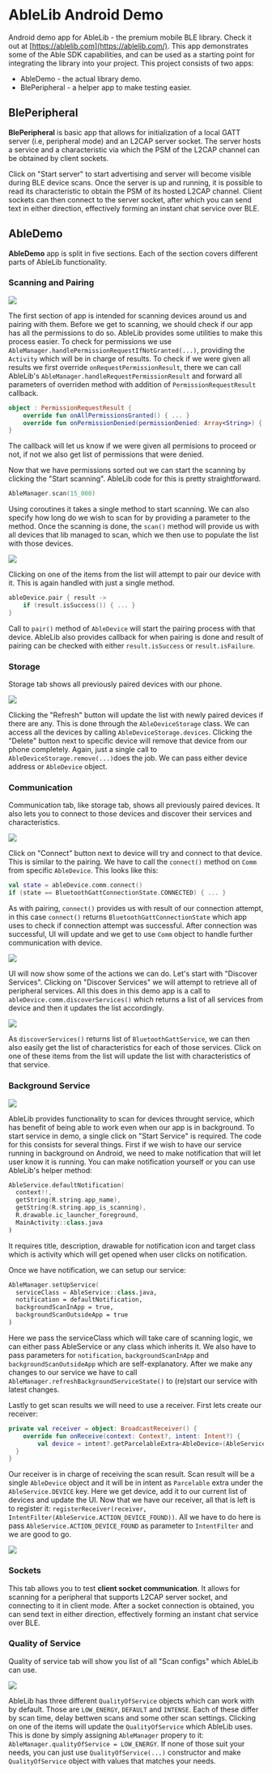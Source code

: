 
# AbleLib Android Demo

Android demo app for AbleLib - the premium mobile BLE library. Check it out at [https://ablelib.com](https://ablelib.com/).
This app demonstrates some of the Able SDK capabilities, and can be used as a starting point for integrating the library into your project.
This project consists of two apps:
* AbleDemo - the actual library demo.
* BlePeripheral - a helper app to make testing easier.

## BlePeripheral
**BlePeripheral** is basic app that allows for initialization of a local GATT server (i.e, peripheral mode) and an L2CAP server socket. The server hosts a service and a characteristic via which the PSM of the L2CAP channel can be obtained by client sockets.

Click on "Start server" to start advertising and server will become visible during BLE device scans. Once the server is up and running, it is possible to read its characteristic to obtain the PSM of its hosted L2CAP channel. Client sockets can then connect to the server socket, after which you can send text in either direction, effectively forming an instant chat service over BLE.

## AbleDemo
**AbleDemo** app is split in five sections. Each of the section covers different parts of AbleLib functionality. 
### Scanning and Pairing
![](https://github.com/ablelib/android-demo/blob/develop/screenshots/start_scanning.jpg?raw=true)

The  first section of app is intended for scanning devices around us and pairing with them. Before we get to scanning, we should check if our app has all the permissions to do so. AbleLib provides some utilities to make this process easier. To check for permissions we use `AbleManager.handlePermissionRequestIfNotGranted(...)`, providing the `Activity` which will be in charge of results. To check if we were given all results we first override `onRequestPermissionResult`, there we can call AbleLib's `AbleManager.handleRequestPermissionResult` and forward all parameters of overriden method with addition of `PermissionRequestResult` callback. 
```kotlin
object : PermissionRequestResult {  
    override fun onAllPermissionsGranted() { ... }    
    override fun onPermissionDenied(permissionDenied: Array<String>) { ... }  
}
```
The callback will let us know if we were given all permisions to proceed or not, if not we also get list of permissions that were denied.

Now that we have permissions sorted out we can start the scanning by clicking the "Start scanning". AbleLib code for this is pretty straightforward.
```kotlin
AbleManager.scan(15_000)
```
Using coroutines it takes a single method to start scanning. We can also specify how long do we wish to scan for by providing a parameter to the method. Once the scanning is done, the `scan()` method will provide us with all devices that lib managed to scan, which we then use to populate the list with those devices.

![](https://github.com/ablelib/android-demo/blob/develop/screenshots/scan_results.jpg?raw=true)

Clicking on one of the items from the list will attempt to pair our device with it. This is again handled with just a single method.
```kotlin
ableDevice.pair { result ->
	if (result.isSuccess()) { ... }   
}
```
Call to `pair()` method of `AbleDevice` will start the pairing process with that device. AbleLib also provides callback for when pairing is done and result of pairing can be checked with either `result.isSuccess` or `result.isFailure`.

### Storage
Storage tab shows all previously paired devices with our phone. 

![](https://github.com/ablelib/android-demo/blob/develop/screenshots/storage.jpg?raw=true)

Clicking the "Refresh" button will update the list with newly paired devices if there are any. This is done through the `AbleDeviceStorage` class.  We can access all the devices by calling `AbleDeviceStorage.devices`. 
Clicking the "Delete" button next to specific device will remove that device from our phone completely. Again, just a single call to `AbleDeviceStorage.remove(...)`does the job. We can pass either device address or `AbleDevice` object.

### Communication
Communication tab, like storage tab, shows all previously paired devices. It also lets you to connect to those devices and discover their services and characteristics.

![](https://github.com/ablelib/android-demo/blob/develop/screenshots/comm_list.jpg?raw=true)

Click on "Connect" button next to device will try and connect to that device. This is similar to the pairing. We have to call the `connect()` method on `Comm` from specific `AbleDevice`. This looks like this:
```kotlin
val state = ableDevice.comm.connect()  
if (state == BluetoothGattConnectionState.CONNECTED) { ... }
```
As with pairing, `connect()` provides us with result of our connection attempt, in this case `connect()` returns `BluetoothGattConnectionState` which app uses to check if connection attempt was successful. After connection was successful, UI will update and we get to use `Comm` object to handle further communication with device.

![](https://github.com/ablelib/android-demo/blob/develop/screenshots/comm_connected.jpg?raw=true)

UI will now show some of the actions we can do. Let's start with "Discover Services". Clicking on "Discover Services" we will attempt to retrieve all of peripheral services. All this does in this demo app is a call to `ableDevice.comm.discoverServices()` which returns a list of all services from device and then it updates the list accordingly.

![](https://github.com/ablelib/android-demo/blob/develop/screenshots/discover_services.jpg?raw=true)

As `discoverServices()` returns list of `BluetoothGattService`, we can then also easily get the list of characteristics for each of those services. Click on one of these items from the list will update the list with characteristics of that service.

### Background Service
![](https://github.com/ablelib/android-demo/blob/develop/screenshots/start_service.jpg?raw=true)

AbleLib provides functionality to scan for devices throught service, which has benefit of being able to work even when our app is in background. To start service in demo, a single click on "Start Service" is required. The code for this consists for several things. First if we wish to have our service running in background on Android, we need to make notification that will let user know it is running. You can make notification yourself or you can use AbleLib's helper method: 
```kotlin
AbleService.defaultNotification(  
  context!!,  
  getString(R.string.app_name),  
  getString(R.string.app_is_scanning),  
  R.drawable.ic_launcher_foreground,  
  MainActivity::class.java  
)
``` 
It requires title, description, drawable for notification icon and target class which is activity which will get opened when user clicks on notification.

Once we have notification, we can setup our service:
```kotlin
AbleManager.setUpService(  
  serviceClass = AbleService::class.java,  
  notification = defaultNotification,  
  backgroundScanInApp = true,  
  backgroundScanOutsideApp = true  
)
``` 
Here we pass the serviceClass which will take care of scanning logic, we can either pass AbleService or any class which inherits it. We also have to pass parameters for `notification`, `backgroundScanInApp` and `backgroundScanOutsideApp` which are self-explanatory.  After we make any changes to our service we have to call `AbleManager.refreshBackgroundServiceState()` to (re)start our service with latest changes.

Lastly to get scan results we will need to use a receiver. First lets create our receiver:
```kotlin
private val receiver = object: BroadcastReceiver() {  
    override fun onReceive(context: Context?, intent: Intent?) {  
        val device = intent?.getParcelableExtra<AbleDevice>(AbleService.DEVICE)
  }  
}
```
Our receiver is in charge of receiving the scan result. Scan result will be a single `AbleDevice` object and it will be in intent as `Parcelable` extra under the `AbleService.DEVICE` key. Here we get device, add it to our current list of devices and update the UI. Now that we have our receiver, all that is left is to register it: `registerReceiver(receiver, IntentFilter(AbleService.ACTION_DEVICE_FOUND))`. All we have to do here is pass `AbleService.ACTION_DEVICE_FOUND` as parameter to `IntentFilter` and we are good to go.

![](https://github.com/ablelib/android-demo/blob/develop/screenshots/service_results.jpg?raw=true)

### Sockets
 This tab allows you to test **client socket communication**. It allows for scanning for a peripheral that supports L2CAP server socket, and connecting to it in client mode. After a socket connection is obtained, you can send text in either direction, effectively forming an instant chat service over BLE.

### Quality of Service
Quality of service tab will show you list of all "Scan configs" which AbleLib can use. 

![](https://github.com/ablelib/android-demo/blob/develop/screenshots/qos.jpg?raw=true)

AbleLib has three different `QualityOfService` objects which can work with by default. Those are `LOW_ENERGY`, `DEFAULT` and `INTENSE`. Each of these differ by scan time, delay bettwen scans and some other scan settings. Clicking on one of the items will update the `QualityOfService` which AbleLib uses. This is done by simply assigning `AbleManager` propery to it: `AbleManager.qualityOfService = LOW_ENERGY`.
If none of those suit your needs, you can just use `QualityOfService(...)` constructor and make `QualityOfService` object with values that matches your needs.
